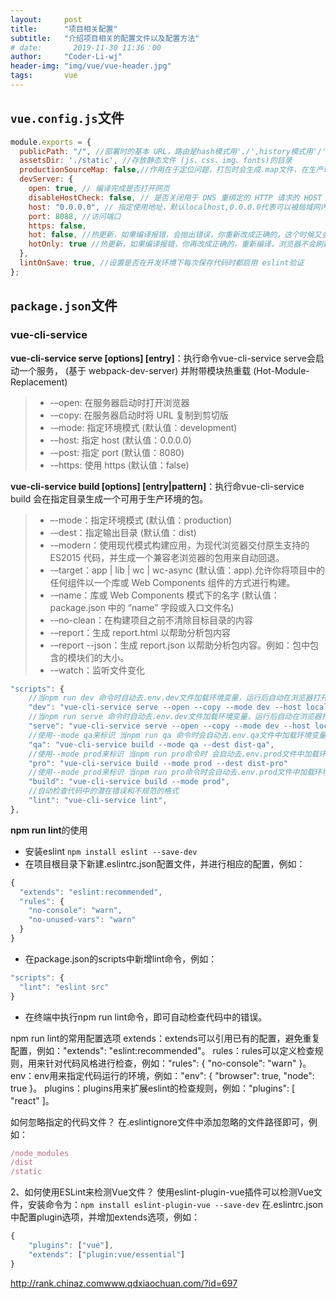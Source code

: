 ```yaml
---
layout:     post
title:      "项目相关配置"
subtitle:   "介绍项目相关的配置文件以及配置方法"
# date:       2019-11-30 11:36：00
author:     "Coder-Li-wj"
header-img: "img/vue/vue-header.jpg"
tags:       vue
---  
```


## `vue.config.js`文件
```js
module.exports = {
  publicPath: "/", //部署时的基本 URL，路由是hash模式用'./',history模式用'/'
  assetsDir: './static', //存放静态文件 (js、css、img、fonts)的目录
  productionSourceMap: false,//作用在于定位问题，打包时会生成.map文件，在生产环境就可以在浏览器查看到输出的信息具体是在哪一行，但相应的包的体积也会变大，将其设置为false则不生成.map文件
  devServer: {
    open: true, // 编译完成是否打开网页
    disableHostCheck: false, // 是否关闭用于 DNS 重绑定的 HTTP 请求的 HOST 检查。
    host: "0.0.0.0", // 指定使用地址，默认localhost,0.0.0.0代表可以被局域网内访问
    port: 8088, //访问端口
    https: false,
    hot: false, //热更新，如果编译报错，会抛出错误，你重新改成正确的，这个时候又会触发重新编译，整个浏览器会重新刷新
    hotOnly: true //热更新，如果编译报错，你再改成正确的，重新编译，浏览器不会刷新
  },
  lintOnSave: true, //设置是否在开发环境下每次保存代码时都启用 eslint验证
};
```

## `package.json`文件
### vue-cli-service
**vue-cli-service serve [options] [entry]**：执行命令vue-cli-service serve会启动一个服务， (基于 webpack-dev-server) 并附带模块热重载 (Hot-Module-Replacement)
> - -–open: 在服务器启动时打开浏览器
> - -–copy: 在服务器启动时将 URL 复制到剪切版
> - -–mode: 指定环境模式 (默认值：development)
> - -–host: 指定 host (默认值：0.0.0.0)
> - -–post: 指定 port (默认值：8080)
> - -–https: 使用 https (默认值：false)

**vue-cli-service build [options] [entry|pattern]**：执行命vue-cli-service build 会在指定目录生成一个可用于生产环境的包。
> - –-mode：指定环境模式 (默认值：production)
> - -–dest：指定输出目录 (默认值：dist)
> - -–modern：使用现代模式构建应用，为现代浏览器交付原生支持的 ES2015 代码，并生成一个兼容老浏览器的包用来自动回退。
> - -–target：app | lib | wc | wc-async (默认值：app).允许你将项目中的任何组件以一个库或 Web Components 组件的方式进行构建。
> - -–name：库或 Web Components 模式下的名字 (默认值：package.json 中的 “name” 字段或入口文件名)
> - -–no-clean：在构建项目之前不清除目标目录的内容
> - -–report：生成 report.html 以帮助分析包内容
> - -–report --json：生成 report.json 以帮助分析包内容。例如：包中包含的模块们的大小。
> - -–watch：监听文件变化

```js
"scripts": {
    //当npm run dev 命令时自动去.env.dev文件加载环境变量，运行后自动在浏览器打开，地址http://localhost:8080，--copy指令复制地址
    "dev": "vue-cli-service serve --open --copy --mode dev --host localhost --post 8080",
    //当npm run serve 命令时自动去.env.dev文件加载环境变量，运行后自动在浏览器打开，地址http://localhost:8080，--copy指令复制地址
    "serve": "vue-cli-service serve --open --copy --mode dev --host localhost --post 8080",
    //使用--mode qa来标识 当npm run qa 命令时会自动去.env.qa文件中加载环境变量，运行后将打包文件输出到dist-qa目录
    "qa": "vue-cli-service build --mode qa --dest dist-qa",
    //使用--mode prod来标识 当npm run pro命令时 会自动去.env.prod文件中加载环境变量，运行后将打包文件输出到 dist-pro目录
    "pro": "vue-cli-service build --mode prod --dest dist-pro"
    //使用--mode prod来标识 当npm run pro命令时会自动去.env.prod文件中加载环境变量，运行后将打包文件输出到默认目录dist
    "build": "vue-cli-service build --mode prod",
    //自动检查代码中的潜在错误和不规范的格式
    "lint": "vue-cli-service lint",
},
```
**npm run lint**的使用
- 安装eslint `npm install eslint --save-dev`
- 在项目根目录下新建.eslintrc.json配置文件，并进行相应的配置，例如：
```js
{
  "extends": "eslint:recommended",
  "rules": {
    "no-console": "warn",
    "no-unused-vars": "warn"
  }
}
```
- 在package.json的scripts中新增lint命令，例如：
```js
"scripts": {
  "lint": "eslint src"
}
```
- 在终端中执行npm run lint命令，即可自动检查代码中的错误。

npm run lint的常用配置选项
extends：extends可以引用已有的配置，避免重复配置，例如："extends": "eslint:recommended"。
rules：rules可以定义检查规则，用来针对代码风格进行检查，例如："rules": { "no-console": "warn" }。
env：env用来指定代码运行的环境，例如："env": { "browser": true, "node": true }。
plugins：plugins用来扩展eslint的检查规则，例如："plugins": [ "react" ]。

如何忽略指定的代码文件？
在.eslintignore文件中添加忽略的文件路径即可，例如：
```js
/node_modules
/dist
/static
```
2、如何使用ESLint来检测Vue文件？
使用eslint-plugin-vue插件可以检测Vue文件，安装命令为：`npm install eslint-plugin-vue --save-dev`
在.eslintrc.json中配置plugin选项，并增加extends选项，例如：
```js
{
    "plugins": ["vue"],
    "extends": ["plugin:vue/essential"]
}
```

http://rank.chinaz.comwww.qdxiaochuan.com/?id=697